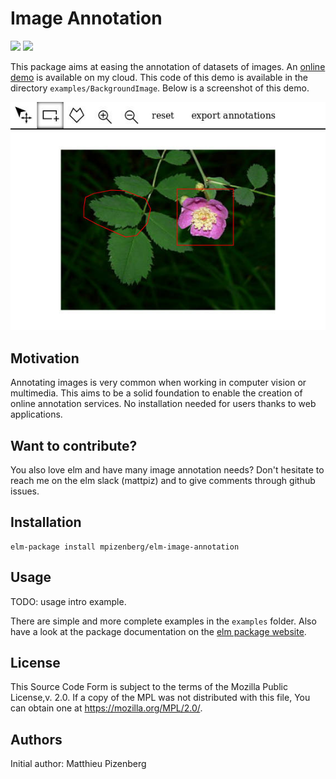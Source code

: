 # Image Annotation

[![][badge-doc]][doc] [![][badge-license]][license]

[badge-doc]: https://img.shields.io/badge/documentation-latest-yellow.svg?style=flat-square
[doc]: http://package.elm-lang.org/packages/mpizenberg/elm-image-annotation/latest
[badge-license]: https://img.shields.io/badge/license-MPL%202.0-blue.svg?style=flat-square
[license]: https://www.mozilla.org/en-US/MPL/2.0/

This package aims at easing the annotation of datasets of images.
An [online demo][demo] is available on my cloud.
This code of this demo is available in the directory `examples/BackgroundImage`.
Below is a screenshot of this demo.

[![](resources/img/rosa_annotated.jpg)][demo]

[demo]: http://elm-image-annotation.pizenberg.fr

## Motivation

Annotating images is very common when working in computer vision or multimedia.
This aims to be a solid foundation to enable the creation of online annotation services.
No installation needed for users thanks to web applications.

## Want to contribute?

You also love elm and have many image annotation needs?
Don't hesitate to reach me on the elm slack (mattpiz) and to give comments
through github issues.

## Installation

```shell
elm-package install mpizenberg/elm-image-annotation
```

## Usage

TODO: usage intro example.

There are simple and more complete examples in the `examples` folder.
Also have a look at the package documentation on the [elm package website][doc].

## License

This Source Code Form is subject to the terms of the Mozilla Public License,v. 2.0.
If a copy of the MPL was not distributed with this file,
You can obtain one at https://mozilla.org/MPL/2.0/.

## Authors

Initial author: Matthieu Pizenberg
